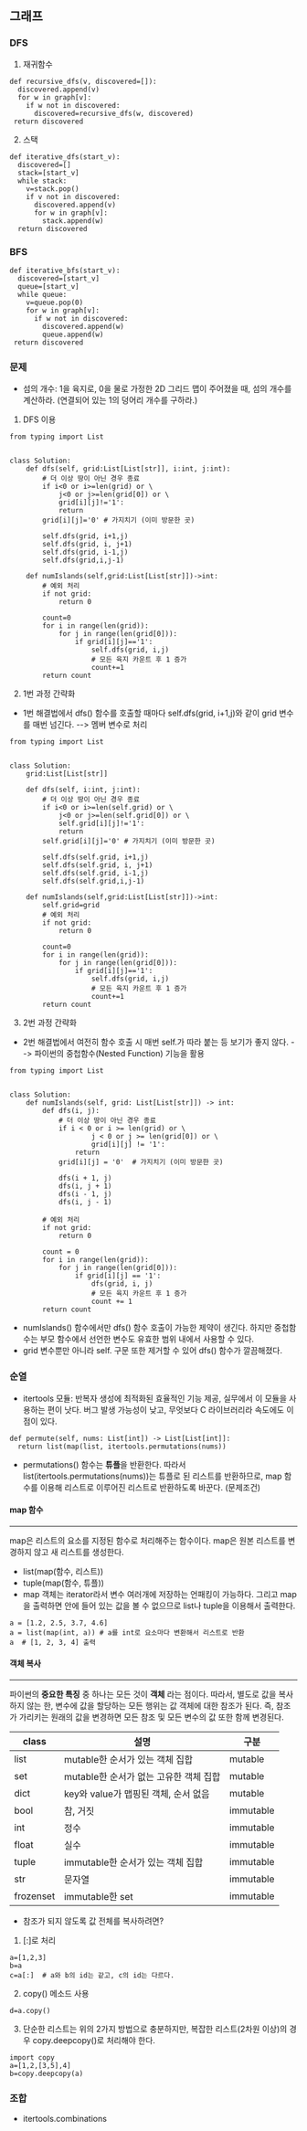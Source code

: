 ## 그래프
### DFS
1. 재귀함수
```
def recursive_dfs(v, discovered=[]):
  discovered.append(v)
  for w in graph[v]:
    if w not in discovered:
      discovered=recursive_dfs(w, discovered)
 return discovered
```
2. 스택
```
def iterative_dfs(start_v):
  discovered=[]
  stack=[start_v]
  while stack:
    v=stack.pop()
    if v not in discovered:
      discovered.append(v)
      for w in graph[v]:
        stack.append(w)
  return discovered
```
### BFS
```
def iterative_bfs(start_v):
  discovered=[start_v]
  queue=[start_v]
  while queue:
    v=queue.pop(0)
    for w in graph[v]:
      if w not in discovered:
        discovered.append(w)
        queue.append(w)
 return discovered
```

### 문제
- 섬의 개수: 1을 육지로, 0을 물로 가정한 2D 그리드 맵이 주어졌을 때, 섬의 개수를 계산하라. (연결되어 있는 1의 덩어리 개수를 구하라.)
1. DFS 이용
```
from typing import List


class Solution:
    def dfs(self, grid:List[List[str]], i:int, j:int):
        # 더 이상 땅이 아닌 경우 종료
        if i<0 or i>=len(grid) or \
            j<0 or j>=len(grid[0]) or \
            grid[i][j]!='1':
            return
        grid[i][j]='0' # 가지치기 (이미 방문한 곳)
        
        self.dfs(grid, i+1,j)
        self.dfs(grid, i, j+1)
        self.dfs(grid, i-1,j)
        self.dfs(grid,i,j-1)
        
    def numIslands(self,grid:List[List[str]])->int:
        # 예외 처리
        if not grid:
            return 0
        
        count=0
        for i in range(len(grid)):
            for j in range(len(grid[0])):
                if grid[i][j]=='1':
                    self.dfs(grid, i,j)
                    # 모든 육지 카운트 후 1 증가
                    count+=1
        return count
```
2. 1번 과정 간략화
- 1번 해결법에서 dfs() 함수를 호출할 때마다 self.dfs(grid, i+1,j)와 같이 grid 변수를 매번 넘긴다. --> 멤버 변수로 처리
```
from typing import List


class Solution:
    grid:List[List[str]] 
    
    def dfs(self, i:int, j:int):
        # 더 이상 땅이 아닌 경우 종료
        if i<0 or i>=len(self.grid) or \
            j<0 or j>=len(self.grid[0]) or \
            self.grid[i][j]!='1':
            return
        self.grid[i][j]='0' # 가지치기 (이미 방문한 곳)

        self.dfs(self.grid, i+1,j)
        self.dfs(self.grid, i, j+1)
        self.dfs(self.grid, i-1,j)
        self.dfs(self.grid,i,j-1)

    def numIslands(self,grid:List[List[str]])->int:
        self.grid=grid
        # 예외 처리
        if not grid:
            return 0

        count=0
        for i in range(len(grid)):
            for j in range(len(grid[0])):
                if grid[i][j]=='1':
                    self.dfs(grid, i,j)
                    # 모든 육지 카운트 후 1 증가
                    count+=1
        return count
```
3. 2번 과정 간략화
- 2번 해결법에서 여전히 함수 호출 시 매번 self.가 따라 붙는 등 보기가 좋지 않다. --> 파이썬의 중첩함수(Nested Function) 기능을 활용
```
from typing import List


class Solution:
    def numIslands(self, grid: List[List[str]]) -> int:
        def dfs(i, j):
            # 더 이상 땅이 아닌 경우 종료
            if i < 0 or i >= len(grid) or \
                    j < 0 or j >= len(grid[0]) or \
                    grid[i][j] != '1':
                return
            grid[i][j] = '0'  # 가지치기 (이미 방문한 곳)

            dfs(i + 1, j)
            dfs(i, j + 1)
            dfs(i - 1, j)
            dfs(i, j - 1)

        # 예외 처리
        if not grid:
            return 0

        count = 0
        for i in range(len(grid)):
            for j in range(len(grid[0])):
                if grid[i][j] == '1':
                    dfs(grid, i, j)
                    # 모든 육지 카운트 후 1 증가
                    count += 1
        return count
```
- numIslands() 함수에서만 dfs() 함수 호출이 가능한 제약이 생긴다. 하지만 중첩함수는 부모 함수에서 선언한 변수도 유효한 범위 내에서 사용할 수 있다.
- grid 변수뿐만 아니라 self. 구문 또한 제거할 수 있어 dfs() 함수가 깔끔해졌다.

### 순열
- itertools 모듈: 반복자 생성에 최적화된 효율적인 기능 제공, 실무에서 이 모듈을 사용하는 편이 낫다. 버그 발생 가능성이 낮고, 무엇보다 C 라이브러리라 속도에도 이점이 있다.
```
def permute(self, nums: List[int]) -> List[List[int]]:
  return list(map(list, itertools.permutations(nums))
```
- permutations() 함수는 **튜플**을 반환한다. 따라서 list(itertools.permutations(nums))는 튜플로 된 리스트를 반환하므로, map 함수를 이용해 리스트로 이루어진 리스트로 반환하도록 바꾼다. (문제조건)

#### map 함수
---
map은 리스트의 요소를 지정된 함수로 처리해주는 함수이다. map은 원본 리스트를 변경하지 않고 새 리스트를 생성한다. 
- list(map(함수, 리스트))
- tuple(map(함수, 튜플))
- map 객체는 iterator라서 변수 여러개에 저장하는 언패킹이 가능하다. 그리고 map을 출력하면 안에 들어 있는 값을 볼 수 없으므로 list나 tuple을 이용해서 출력한다.
```
a = [1.2, 2.5, 3.7, 4.6]
a = list(map(int, a)) # a를 int로 요소마다 변환해서 리스트로 반환
a  # [1, 2, 3, 4] 출력
```

#### 객체 복사
---
파이썬의 **중요한 특징** 중 하나는 모든 것이 **객체** 라는 점이다. 따라서, 별도로 값을 복사하지 않는 한, 변수에 값을 할당하는 모든 행위는 값 객체에 대한 참조가 된다. 즉, 참조가 가리키는 원래의 값을 변경하면 모든 참조 및 모든 변수의 값 또한 함께 변경된다.  

|class|설명|구분|
|---|---|---|
|list|mutable한 순서가 있는 객체 집합|mutable|
|set|mutable한 순서가 없는 고유한 객체 집합|mutable|
|dict|key와 value가 맵핑된 객체, 순서 없음|mutable|
|bool|참, 거짓|immutable|
|int|정수|immutable|
|float|실수|immutable|
|tuple|immutable한 순서가 있는 객체 집합|immutable|
|str|문자열|immutable|
|frozenset|immutable한 set|immutable|  

- 참조가 되지 않도록 값 전체를 복사하려면?
1. [:]로 처리
```
a=[1,2,3]
b=a
c=a[:]  # a와 b의 id는 같고, c의 id는 다르다.
```
2. copy() 메소드 사용
```
d=a.copy()
```
3. 단순한 리스트는 위의 2가지 방법으로 충분하지만, 복잡한 리스트(2차원 이상)의 경우 copy.deepcopy()로 처리해야 한다.
```
import copy
a=[1,2,[3,5],4]
b=copy.deepcopy(a) 
```
### 조합
- itertools.combinations 


